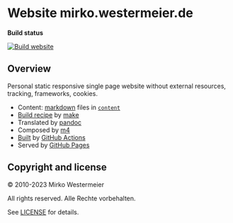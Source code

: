 # Website mirko.westermeier.de

**Build status**

[![Build website](https://github.com/memowe/memowe.github.io/actions/workflows/build-website.yml/badge.svg)](https://github.com/memowe/memowe.github.io/actions/workflows/build-website.yml)

## Overview

Personal static responsive single page website without external resources, tracking, frameworks, cookies.

- Content: [markdown][md] files in [`content`](content)
- [Build recipe](Makefile) by [make][make]
- Translated by [pandoc][pandoc]
- Composed by [m4][m4]
- [Built][build] by [GitHub Actions][gha]
- Served by [GitHub Pages][ghp]

[md]: https://daringfireball.net/projects/markdown/
[make]: https://www.gnu.org/software/make/
[pandoc]: https://pandoc.org/
[m4]: https://www.gnu.org/software/m4/m4.html
[build]: .github/workflows/build-website.yml
[gha]: https://github.com/features/actions
[ghp]: https://pages.github.com/

## Copyright and license

&copy; 2010-2023 Mirko Westermeier

All rights reserved. Alle Rechte vorbehalten.

See [LICENSE](LICENSE) for details.
